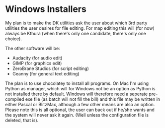 # Windows Installers

My plan is to make the DK utilities ask the user about which 3rd party utilities the user desires for file editing.
For map editing this will (for now) always be Kthura (when there's only one candidate, there's only one choice).
                             
The other software will be:
- Audacity (for audio edit)
- GIMP (for graphics edit)
- ZeroBrane Studios (for script editing)
- Geanny (for general text editing)

The plan is to use chocolatey to install all programs. On Mac I'm using Python as manager, which will for Windows not be an option as Python is not installed there by default. Windows will therefore need a seperate pre-compiled exe file (as batch will not fill the bill) and this file may be written in either Pascal or BlitzMax, although a few other means are also an option.
Please note this is all optional, the user can back out if he/she wants and the system will never ask it again.
(Well unless the configuration file is deleted, that is).
